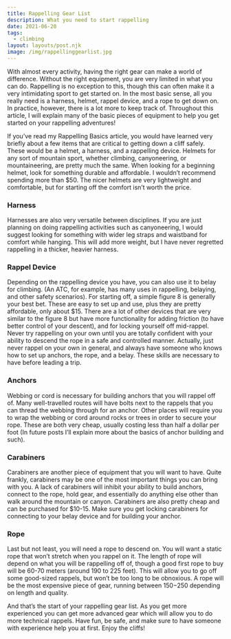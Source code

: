 ```yaml
---
title: Rappelling Gear List
description: What you need to start rappelling
date: 2021-06-20
tags:
  - climbing
layout: layouts/post.njk
image: /img/rappellinggearlist.jpg
---
```


With almost every activity, having the right gear can make a world of difference. Without the right equipment, you are very limited in what you can do. Rappelling is no exception to this, though this can often make it a very intimidating sport to get started on. In the most basic sense, all you really need is a harness, helmet, rappel device, and a rope to get down on. In practice, however, there is a lot more to keep track of. Throughout this article, I will explain many of the basic pieces of equipment to help you get started on your rappelling adventures!


If you’ve read my Rappelling Basics article, you would have learned very briefly about a few items that are critical to getting down a cliff safely. These would be a helmet, a harness, and a rappelling device. Helmets for any sort of mountain sport, whether climbing, canyoneering, or mountaineering, are pretty much the same. When looking for a beginning helmet, look for something durable and affordable. I wouldn’t recommend spending more than $50. The nicer helmets are very lightweight and comfortable, but for starting off the comfort isn’t worth the price.

### Harness
Harnesses are also very versatile between disciplines. If you are just planning on doing rappelling activities such as canyoneering, I would suggest looking for something with wider leg straps and waistband for comfort while hanging. This will add more weight, but I have never regretted rappelling in a thicker, heavier harness.

### Rappel Device
Depending on the rappelling device you have, you can also use it to belay for climbing. (An ATC, for example, has many uses in rappelling, belaying, and other safety scenarios). For starting off, a simple figure 8 is generally your best bet. These are easy to set up and use, plus they are pretty affordable, only about $15. There are a lot of other devices that are very similar to the figure 8 but have more functionality for adding friction (to have better control of your descent), and for locking yourself off mid-rappel. 
Never try rappelling on your own until you are totally confident with your ability to descend the rope in a safe and controlled manner. Actually, just never rappel on your own in general, and always have someone who knows how to set up anchors, the rope, and a belay. These skills are necessary to have before leading a trip. 

### Anchors
Webbing or cord is necessary for building anchors that you will rappel off of. Many well-travelled routes will have bolts next to the rappels that you can thread the webbing through for an anchor. Other places will require you to wrap the webbing or cord around rocks or trees in order to secure your rope. These are both very cheap, usually costing less than half a dollar per foot (In future posts I’ll explain more about the basics of anchor building and such).

### Carabiners
Carabiners are another piece of equipment that you will want to have. Quite frankly, carabiners may be one of the most important things you can bring with you. A lack of carabiners will inhibit your ability to build anchors, connect to the rope, hold gear, and essentially do anything else other than walk around the mountain or canyon. Carabiners are also pretty cheap and can be purchased for $10-15. Make sure you get locking carabiners for connecting to your belay device and for building your anchor.

### Rope
Last but not least, you will need a rope to descend on. You will want a static rope that won’t stretch when you rappel on it. The length of rope will depend on what you will be rappelling off of, though a good first rope to buy will be 60-70 meters (around 190 to 225 feet). This will allow you to go off some good-sized rappels, but won’t be too long to be obnoxious. A rope will be the most expensive piece of gear, running between $150-$250 depending on length and quality.


And that’s the start of your rappelling gear list. As you get more experienced you can get more advanced gear which will allow you to do more technical rappels. Have fun, be safe, and make sure to have someone with experience help you at first. Enjoy the cliffs!